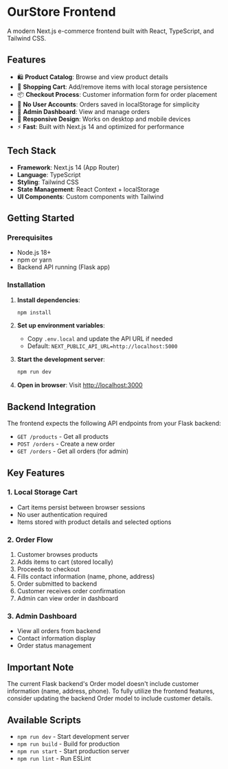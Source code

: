 # OurStore Frontend

A modern Next.js e-commerce frontend built with React, TypeScript, and Tailwind CSS.

## Features

- 🛍️ **Product Catalog**: Browse and view product details
- 🛒 **Shopping Cart**: Add/remove items with local storage persistence
- 📦 **Checkout Process**: Customer information form for order placement
- 👤 **No User Accounts**: Orders saved in localStorage for simplicity
- 🔧 **Admin Dashboard**: View and manage orders
- 📱 **Responsive Design**: Works on desktop and mobile devices
- ⚡ **Fast**: Built with Next.js 14 and optimized for performance

## Tech Stack

- **Framework**: Next.js 14 (App Router)
- **Language**: TypeScript
- **Styling**: Tailwind CSS
- **State Management**: React Context + localStorage
- **UI Components**: Custom components with Tailwind

## Getting Started

### Prerequisites

- Node.js 18+ 
- npm or yarn
- Backend API running (Flask app)

### Installation

1. **Install dependencies**:
   ```bash
   npm install
   ```

2. **Set up environment variables**:
   - Copy `.env.local` and update the API URL if needed
   - Default: `NEXT_PUBLIC_API_URL=http://localhost:5000`

3. **Start the development server**:
   ```bash
   npm run dev
   ```

4. **Open in browser**:
   Visit [http://localhost:3000](http://localhost:3000)

## Backend Integration

The frontend expects the following API endpoints from your Flask backend:

- `GET /products` - Get all products
- `POST /orders` - Create a new order
- `GET /orders` - Get all orders (for admin)

## Key Features

### 1. Local Storage Cart
- Cart items persist between browser sessions
- No user authentication required
- Items stored with product details and selected options

### 2. Order Flow
1. Customer browses products
2. Adds items to cart (stored locally)
3. Proceeds to checkout
4. Fills contact information (name, phone, address)
5. Order submitted to backend
6. Customer receives order confirmation
7. Admin can view order in dashboard

### 3. Admin Dashboard
- View all orders from backend
- Contact information display
- Order status management

## Important Note

The current Flask backend's Order model doesn't include customer information (name, address, phone). To fully utilize the frontend features, consider updating the backend Order model to include customer details.

## Available Scripts

- `npm run dev` - Start development server
- `npm run build` - Build for production
- `npm run start` - Start production server
- `npm run lint` - Run ESLint
